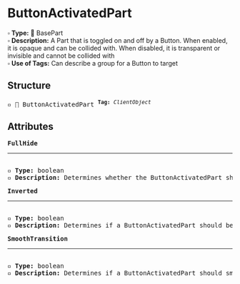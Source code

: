 # ButtonActivatedPart

▫️ <b>Type:</b> 🔲 BasePart  
▫️ <b>Description:</b> A Part that is toggled on and off by a Button. When enabled, it is opaque and can be collided with. When disabled, it is transparent or invisible and cannot be collided with  
▫️ <b>Use of Tags:</b> Can describe a group for a Button to target

## Structure
<pre>
▫️ 🔲 ButtonActivatedPart <sup><b>Tag:</b> <i>ClientObject</i></sup>
</pre>

## Attributes
<pre>
<b>FullHide</b>  
<hr>
▫️ <b>Type:</b> boolean  
▫️ <b>Description:</b> Determines whether the ButtonActivatedPart should be invisible when disabled
</pre>

<pre>
<b>Inverted</b>  
<hr>
▫️ <b>Type:</b> boolean  
▫️ <b>Description:</b> Determines if a ButtonActivatedPart should be enabled when disabled, and visa versa
</pre>

<pre>
<b>SmoothTransition</b>  
<hr>
▫️ <b>Type:</b> boolean  
▫️ <b>Description:</b> Determines if a ButtonActivatedPart should smoothly transition between states
</pre>